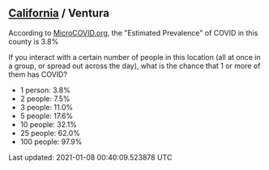 
## [California](/united-states/california) / Ventura

According to [MicroCOVID.org](http://microcovid.org),
the "Estimated Prevalence" of COVID in this county is 3.8%

If you interact with a certain number of people in this location
(all at once in a group, or spread out across the day), what is the chance that
1 or more of them has COVID?

- 1 person: 3.8%
- 2 people: 7.5%
- 3 people: 11.0%
- 5 people: 17.6%
- 10 people: 32.1%
- 25 people: 62.0%
- 100 people: 97.9%

Last updated: 2021-01-08 00:40:09.523878 UTC
